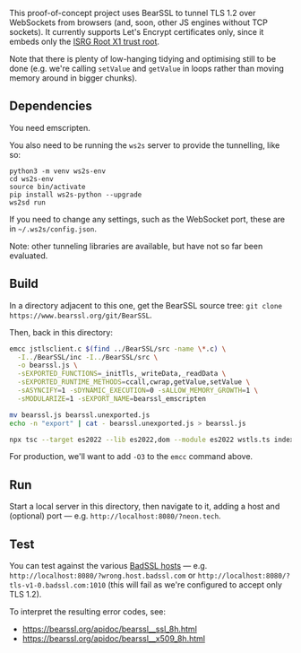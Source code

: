 
This proof-of-concept project uses BearSSL to tunnel TLS 1.2 over WebSockets from browsers (and, soon, other JS engines without TCP sockets). It currently supports Let's Encrypt certificates only, since it embeds only the [ISRG Root X1 trust root](https://letsencrypt.org/certs/isrgrootx1.pem).

Note that there is plenty of low-hanging tidying and optimising still to be done (e.g. we're calling `setValue` and `getValue` in loops rather than moving memory around in bigger chunks).

## Dependencies

You need emscripten. 

You also need to be running the `ws2s` server to provide the tunnelling, like so:

```
python3 -m venv ws2s-env
cd ws2s-env
source bin/activate
pip install ws2s-python --upgrade
ws2sd run
```

If you need to change any settings, such as the WebSocket port, these are in `~/.ws2s/config.json`.

Note: other tunneling libraries are available, but have not so far been evaluated.

## Build

In a directory adjacent to this one, get the BearSSL source tree: `git clone https://www.bearssl.org/git/BearSSL`.

Then, back in this directory:

```bash
emcc jstlsclient.c $(find ../BearSSL/src -name \*.c) \
  -I../BearSSL/inc -I../BearSSL/src \
  -o bearssl.js \
  -sEXPORTED_FUNCTIONS=_initTls,_writeData,_readData \
  -sEXPORTED_RUNTIME_METHODS=ccall,cwrap,getValue,setValue \
  -sASYNCIFY=1 -sDYNAMIC_EXECUTION=0 -sALLOW_MEMORY_GROWTH=1 \
  -sMODULARIZE=1 -sEXPORT_NAME=bearssl_emscripten

mv bearssl.js bearssl.unexported.js 
echo -n "export" | cat - bearssl.unexported.js > bearssl.js

npx tsc --target es2022 --lib es2022,dom --module es2022 wstls.ts index.ts
```

For production, we'll want to add `-O3` to the `emcc` command above.

## Run

Start a local server in this directory, then navigate to it, adding a host and (optional) port — e.g. `http://localhost:8080/?neon.tech`.

## Test

You can test against the various [BadSSL hosts](https://badssl.com/) — e.g. `http://localhost:8080/?wrong.host.badssl.com` or `http://localhost:8080/?tls-v1-0.badssl.com:1010` (this will fail as we're configured to accept only TLS 1.2).

To interpret the resulting error codes, see:

* https://bearssl.org/apidoc/bearssl__ssl_8h.html
* https://bearssl.org/apidoc/bearssl__x509_8h.html
